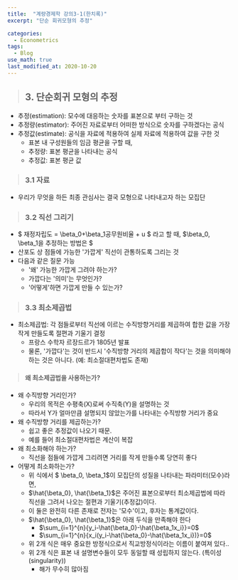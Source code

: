 ```yaml
---
title:  "계량경제학 강의3-1(한치록)"
excerpt: "단순 회귀모형의 추정"

categories:
  - Econometrics
tags:
  - Blog
use_math: true
last_modified_at: 2020-10-20
---
```


> ## 3. 단순회귀 모형의 추정

* 추정(estimation): 모수에 대응하는 숫자를 표본으로 부터 구하는 것
* 추정량(estimator): 주어진 자료로부터 어떠한 방식으로 숫자를 구하겠다는 공식
* 추정값(estimate): 공식을 자료에 적용하여 실제 자료에 적용하여 값을 구한 것
	* 표본 내 구성원들의 임금 평균을 구할 때,
	* 추정량: 표본 평균을 나타내는 공식
	* 추정값: 표본 평균 값

> ### 3.1 자료

* 우리가 무엇을 하든 최종 관심사는 결국 모형으로 나타내고자 하는 모집단

> ### 3.2 직선 그리기

* $ 재정자립도 = \beta_0+\beta_1공무원비율 + u $ 라고 할 때, $\beta_0, \beta_1을 추정하는 방법은 $
* 산포도 상 점들에 가능한 '가깝게' 직선이 관통하도록 그리는 것
* 다음과 같은 질문 가능
	* '왜' 가능한 가깝게 그려야 하는가?
	* 가깝다는 '의미'는 무엇인가?
	* '어떻게'하면 가깝게 만들 수 있는가?

> ### 3.3 최소제곱법

* 최소제곱법: 각 점들로부터 직선에 이르는 수직방향거리를  제곱하여 합한 값을 가장 작게 만들도록 절편과 기울기 결정
	* 프랑스 수학자 르장드르가 1805년 발표
	* 물론, '가깝다'는 것이 반드시 '수직방향 거리의 제곱합이 작다'는 것을 의미해야 하는 것은 아니다. (예: 최소절대편차법도 존재)

> #### 왜 최소제곱법을 사용하는가?

* 왜 수직방향 거리인가?
	* 우리의 목적은 수평축(X)로써 수직축(Y)을 설명하는 것
	* 따라서 Y가 얼마만큼 설명되지 않았는가를 나타내는 수직방향 거리가 중요
* 왜 수직방향 거리를 제곱하는가?
	* 쉽고 좋은 추정값이 나오기 때문. 
	* 예를 들어 최소절대편차법은 계산이 복잡
* 왜 최소화해야 하는가?
	* 직선을 점들에 가깝게 그리려면 거리를 작게 만들수록 당연히 좋다
* 어떻게 최소화하는가?
	* 위 식에서 $ \beta_0, \beta_1$이 모집단의 성질을 나타내는 파라미터(모수)라면,
	* $\hat{\beta_0}, \hat{\beta_1}$은 주어진 표본으로부터 최소제곱법에 따라 직선을 그려서 나오는 절편과 기울기(추정값)이다.
	* 이 둘은 완전히 다른 존재로 전자는 '모수'이고, 후자는 통계값이다.
	* $\hat{\beta_0}, \hat{\beta_1}$은 아래 두식을 만족해야 한다
		* $\sum_{i=1}^{n}{y_i-\hat{\beta_0}-\hat{\beta_1x_i}}=0$
		* $\sum_{i=1}^{n}{x_i(y_i-\hat{\beta_0}-\hat{\beta_1x_i})}=0$
    * 위 2개 식은 매우 중요한 방정식으로서 직교방정식이라는 이름이 붙여져 있다.. 
    * 위 2개 식은 표본 내 설명변수들이 모두 동일할 때 성립하지 않는다. (특이성(singularity))
    	* 해가 무수히 많아짐